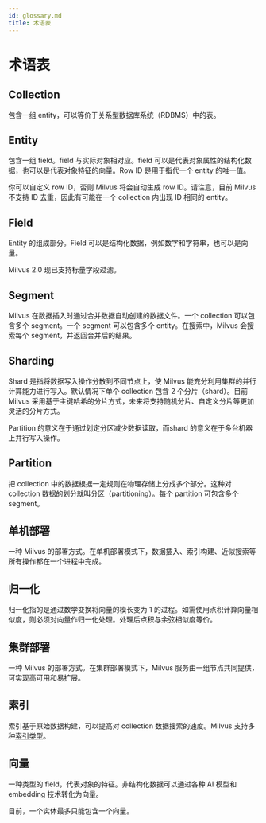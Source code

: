 ```yaml
---
id: glossary.md
title: 术语表
---
```


# 术语表

## Collection
包含一组 entity，可以等价于关系型数据库系统（RDBMS）中的表。

## Entity
包含一组 field。field 与实际对象相对应。field 可以是代表对象属性的结构化数据，也可以是代表对象特征的向量。Row ID 是用于指代一个 entity 的唯一值。

<div class="alert note">
你可以自定义 row ID，否则 Milvus 将会自动生成 row ID。请注意，目前 Milvus 不支持 ID 去重，因此有可能在一个 collection 内出现 ID 相同的 entity。
</div>

## Field
Entity 的组成部分。Field 可以是结构化数据，例如数字和字符串，也可以是向量。

<div class="alert note">
Milvus 2.0 现已支持标量字段过滤。
</div>

## Segment
Milvus 在数据插入时通过合并数据自动创建的数据文件。一个 collection 可以包含多个 segment。一个 segment 可以包含多个 entity。在搜索中，Milvus 会搜索每个 segment，并返回合并后的结果。

## Sharding
Shard 是指将数据写入操作分散到不同节点上，使 Milvus 能充分利用集群的并行计算能力进行写入。默认情况下单个 collection 包含 2 个分片（shard）。目前 Milvus 采用基于主键哈希的分片方式，未来将支持随机分片、自定义分片等更加灵活的分片方式。

<div class="alert note">
Partition 的意义在于通过划定分区减少数据读取，而shard 的意义在于多台机器上并行写入操作。
</div>

## Partition
把 collection 中的数据根据一定规则在物理存储上分成多个部分。这种对 collection 数据的划分就叫分区（partitioning）。每个 partition 可包含多个segment。

## 单机部署
一种 Milvus 的部署方式。在单机部署模式下，数据插入、索引构建、近似搜索等所有操作都在一个进程中完成。

## 归一化
归一化指的是通过数学变换将向量的模长变为 1 的过程。如需使用点积计算向量相似度，则必须对向量作归一化处理。处理后点积与余弦相似度等价。

## 集群部署
一种 Milvus 的部署方式。在集群部署模式下，Milvus 服务由一组节点共同提供，可实现高可用和易扩展。

## 索引
索引基于原始数据构建，可以提高对 collection 数据搜索的速度。Milvus 支持多种[索引类型](index.md)。
 
## 向量
一种类型的 field，代表对象的特征。非结构化数据可以通过各种 AI 模型和 embedding 技术转化为向量。

<div class="alert note">
目前，一个实体最多只能包含一个向量。
</div>
